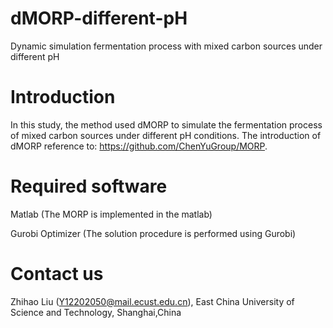 # dMORP-different-pH
Dynamic simulation fermentation process with mixed carbon sources under different pH

# Introduction
In this study, the method used dMORP to simulate the fermentation process of mixed carbon sources under different pH conditions. The introduction of dMORP reference to: https://github.com/ChenYuGroup/MORP.

# Required software
Matlab (The MORP is implemented in the matlab)

Gurobi Optimizer (The solution procedure is performed using Gurobi)

# Contact us
Zhihao Liu (Y12202050@mail.ecust.edu.cn), East China University of Science and Technology, Shanghai,China
